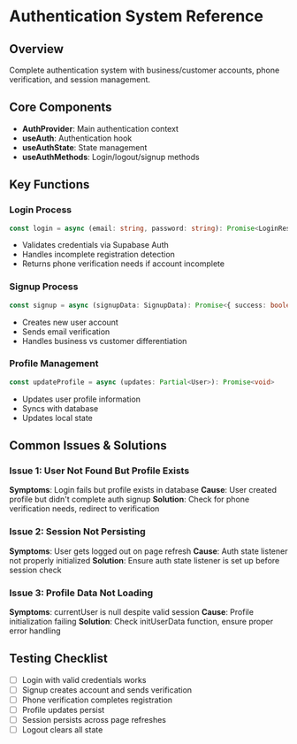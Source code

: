 
# Authentication System Reference

## Overview
Complete authentication system with business/customer accounts, phone verification, and session management.

## Core Components
- **AuthProvider**: Main authentication context
- **useAuth**: Authentication hook
- **useAuthState**: State management
- **useAuthMethods**: Login/logout/signup methods

## Key Functions

### Login Process
```typescript
const login = async (email: string, password: string): Promise<LoginResult>
```
- Validates credentials via Supabase Auth
- Handles incomplete registration detection
- Returns phone verification needs if account incomplete

### Signup Process
```typescript
const signup = async (signupData: SignupData): Promise<{ success: boolean; error?: string }>
```
- Creates new user account
- Sends email verification
- Handles business vs customer differentiation

### Profile Management
```typescript
const updateProfile = async (updates: Partial<User>): Promise<void>
```
- Updates user profile information
- Syncs with database
- Updates local state

## Common Issues & Solutions

### Issue 1: User Not Found But Profile Exists
**Symptoms**: Login fails but profile exists in database
**Cause**: User created profile but didn't complete auth signup
**Solution**: Check for phone verification needs, redirect to verification

### Issue 2: Session Not Persisting
**Symptoms**: User gets logged out on page refresh
**Cause**: Auth state listener not properly initialized
**Solution**: Ensure auth state listener is set up before session check

### Issue 3: Profile Data Not Loading
**Symptoms**: currentUser is null despite valid session
**Cause**: Profile initialization failing
**Solution**: Check initUserData function, ensure proper error handling

## Testing Checklist
- [ ] Login with valid credentials works
- [ ] Signup creates account and sends verification
- [ ] Phone verification completes registration
- [ ] Profile updates persist
- [ ] Session persists across page refreshes
- [ ] Logout clears all state
